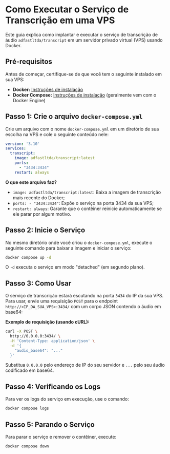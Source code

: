 # Como Executar o Serviço de Transcrição em uma VPS

Este guia explica como implantar e executar o serviço de transcrição de áudio `adfastltda/transcript` em um servidor privado virtual (VPS) usando Docker.

## Pré-requisitos

Antes de começar, certifique-se de que você tem o seguinte instalado em sua VPS:

*   **Docker:** [Instruções de instalação](https://docs.docker.com/engine/install/)
*   **Docker Compose:** [Instruções de instalação](https://docs.docker.com/compose/install/) (geralmente vem com o Docker Engine)

## Passo 1: Crie o arquivo `docker-compose.yml`

Crie um arquivo com o nome `docker-compose.yml` em um diretório de sua escolha na VPS e cole o seguinte conteúdo nele:

```yaml
version: '3.10'
services:
  transcript:
    image: adfastltda/transcript:latest
    ports:
      - "3434:3434"
    restart: always
```

**O que este arquivo faz?**
*   `image: adfastltda/transcript:latest`: Baixa a imagem de transcrição mais recente do Docker;
*   `ports: - "3434:3434"`: Expõe o serviço na porta 3434 da sua VPS;
*   `restart: always`: Garante que o contêiner reinicie automaticamente se ele parar por algum motivo.

## Passo 2: Inicie o Serviço

No mesmo diretório onde você criou o `docker-compose.yml`, execute o seguinte comando para baixar a imagem e iniciar o serviço:

```bash
docker compose up -d
```

O `-d` executa o serviço em modo "detached" (em segundo plano).

## Passo 3: Como Usar

O serviço de transcrição estará escutando na porta `3434` do IP da sua VPS. Para usar, envie uma requisição `POST` para o endpoint `http://<IP_DA_SUA_VPS>:3434/` com um corpo JSON contendo o áudio em base64:

**Exemplo de requisição (usando cURL):**
```bash
curl -X POST \
  http://0.0.0.0:3434/ \
  -H 'Content-Type: application/json' \
  -d '{
    "audio_base64": "..."
  }'
```
Substitua `0.0.0.0` pelo endereço de IP do seu servidor e `...` pelo seu áudio codificado em base64.

## Passo 4: Verificando os Logs

Para ver os logs do serviço em execução, use o comando:
```bash
docker compose logs
```

## Passo 5: Parando o Serviço

Para parar o serviço e remover o contêiner, execute:
```bash
docker compose down
```
